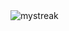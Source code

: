 <img src="https://github-readme-streak-stats.herokuapp.com/?user=swarad07&theme=tokyonight" alt="mystreak"/>
